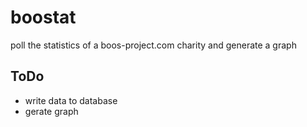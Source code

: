 # boostat
poll the statistics of a boos-project.com charity and generate a graph

## ToDo
* write data to database
* gerate graph
